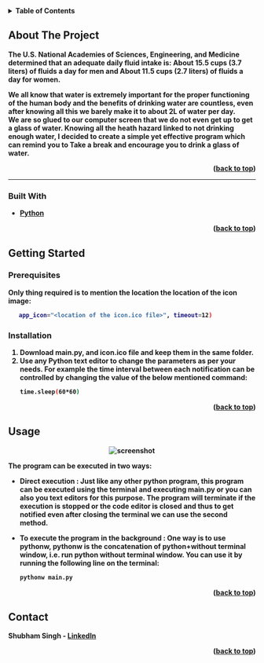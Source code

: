 <details>
  <summary><b>Table of Contents</summary>
  <ol>
    <li>
      <a href="#about-the-project">About The Project</a>
      <ul>
        <li><a href="#built-with">Built With</a></li>
      </ul>
    </li>
    <li>
      <a href="#getting-started">Getting Started</a>
      <ul>
        <li><a href="#prerequisites">Prerequisites</a></li>
   </ul>
    </li>
    <li><a href="#usage">Usage</a></li>
  
  </ol>
</details>

## About The Project
The U.S. National Academies of Sciences, Engineering, and Medicine determined that an adequate daily fluid intake is:  **About 15.5 cups (3.7 liters) of fluids a day for men**  and  **About 11.5 cups (2.7 liters) of fluids a day for women**.

We all know that water is extremely important for the proper functioning of the human body and the benefits of drinking water are countless, even after knowing all this we barely make it to about 2L of water per day.  
We are so glued to our computer screen that we do not even get up to get a glass of water. Knowing all the heath hazard linked to not drinking enough water, I decided to create a simple yet effective program which can remind you to  **Take a break**  and  **encourage you to drink a glass of water**.

<p align="right">(<a href="#top">back to top</a>)</p>
<hr>

### Built With

* [Python](https://www.python.org/)
<p align="right">(<a href="#top">back to top</a>)</p>

## Getting Started
### Prerequisites
Only thing required is to mention the location the location of the icon image:
```sh
   app_icon="<location of the icon.ico file>", timeout=12)
   ```
### Installation

1. Download main.py, and icon.ico file and keep them in the same folder.
2. Use any Python text editor to change the parameters as per your needs. For example the time interval between each notification can be controlled by changing the value of the below mentioned command:
   ```sh
   time.sleep(60*60)
   ```

<p align="right">(<a href="#top">back to top</a>)</p>

## Usage
<div align="center">
<img src="https://raw.githubusercontent.com/LiQuiD-404/Project-Guidance/main/Desktop%20Application/Basic/Python/Water%20Reminder/images/Snip.png" alt="screenshot" >

</div>

The program can be executed in two ways:
* Direct execution : Just like any other python program, this program can be executed using the terminal and executing main.py or you can also you text editors for this purpose.
The program will terminate if the execution is stopped or the code editor is closed and thus to get notified even after closing the terminal we can use the second method.

* To execute the program in the background : One way is to use **pythonw**, pythonw is the concatenation of python+without terminal window, i.e. run python without terminal window. You can use it by running the following line on the terminal:
   ```sh
   pythonw main.py
   ```
<p align="right">(<a href="#top">back to top</a>)</p>

## Contact
Shubham Singh - [LinkedIn](https://www.linkedin.com/in/shubham-singh-519769220/) 
<p align="right">(<a href="#top">back to top</a>)</p>